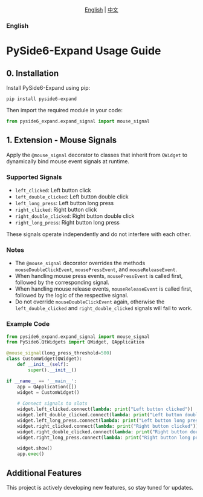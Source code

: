 <!-- BEGIN NAVIGATION -->
<div align="center">
  <a href="README.md">English</a> |
  <a href="README_CN.md">中文</a>
</div>
<!-- END NAVIGATION -->

### English

# PySide6-Expand Usage Guide

## 0. Installation

Install PySide6-Expand using pip:

```shell
pip install pyside6-expand
```

Then import the required module in your code:

```python
from pyside6_expand.expand_signal import mouse_signal
```

## 1. Extension - Mouse Signals

Apply the `@mouse_signal` decorator to classes that inherit from `QWidget` to dynamically bind mouse event signals at runtime.

### Supported Signals

- `left_clicked`: Left button click
- `left_double_clicked`: Left button double click
- `left_long_press`: Left button long press
- `right_clicked`: Right button click
- `right_double_clicked`: Right button double click
- `right_long_press`: Right button long press

These signals operate independently and do not interfere with each other.

### Notes

- The `@mouse_signal` decorator overrides the methods `mouseDoubleClickEvent`, `mousePressEvent`, and `mouseReleaseEvent`.
- When handling mouse press events, `mousePressEvent` is called first, followed by the corresponding signal.
- When handling mouse release events, `mouseReleaseEvent` is called first, followed by the logic of the respective signal.
- Do not override `mouseDoubleClickEvent` again, otherwise the `left_double_clicked` and `right_double_clicked` signals will fail to work.

### Example Code

```python
from pyside6_expand.expand_signal import mouse_signal
from PySide6.QtWidgets import QWidget, QApplication

@mouse_signal(long_press_threshold=500)
class CustomWidget(QWidget):
    def __init__(self):
        super().__init__()

if __name__ == '__main__':
    app = QApplication([])
    widget = CustomWidget()
    
    # Connect signals to slots
    widget.left_clicked.connect(lambda: print("Left button clicked"))
    widget.left_double_clicked.connect(lambda: print("Left button double clicked"))
    widget.left_long_press.connect(lambda: print("Left button long pressed"))
    widget.right_clicked.connect(lambda: print("Right button clicked"))
    widget.right_double_clicked.connect(lambda: print("Right button double clicked"))
    widget.right_long_press.connect(lambda: print("Right button long pressed"))

    widget.show()
    app.exec()
```

## Additional Features

This project is actively developing new features, so stay tuned for updates.